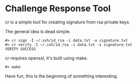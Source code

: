 Challenge Response Tool
===

*cr* is a simple tool for creating signature from rsa private keys.

The general idea is dead simple.

    #> cr sign -I ~/.ssh/id_rsa -i data.txt -o signature.txt
    #> cr verify -I ~/.ssh/id_rsa -i data.txt -s signature.txt
    VERIFY SUCCESS

*cr* requires openssl, it's built using make.

    #> make

Have fun, this is the beginning of something interesting.
